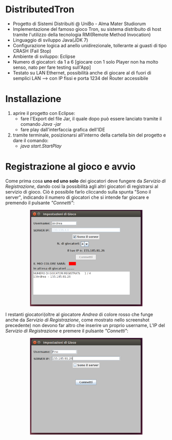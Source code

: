 # DistributedTron
<ul>
  <li>Progetto di Sistemi Distribuiti @ UniBo - Alma Mater Studiorum
  <li>Implementazione del famoso gioco Tron, su sistema distribuito di host tramite l'utilizzo della tecnologia RMI(Remote Method Invocation)
  <li>Linguaggio di sviluppo Java(JDK 7)
  <li>Configurazione logica ad anello unidirezionale, tollerante ai guasti di tipo CRASH (Fail Stop)
  <li>Ambiente di sviluppo: Eclipse
  <li>Numero di giocatori: da 1 a 6 [giocare con 1 solo Player non ha molto senso, nato per fare testing sull'App]
  <li>Testato su LAN Ethernet, possibilità anche di giocare al di fuori di semplici LAN --> con IP fissi e porta 1234 del Router accessibile
</ul>

# Installazione
<ol>
 <li>aprire il progetto con Eclipse:
    <ul>
      <li>fare l'Export del file Jar, il quale dopo può essere lanciato tramite il comando <i>Java -jar</i></li>
      <li>fare play dall'interfaccia grafica dell'IDE</li>
    </ul>
  </li>
  <li>tramite terminale, posizionarsi all'interno della cartella bin del progetto e dare il comando:
    <ul>
      <li><i>java start.StartPlay</i></li>
    </ul>
  </li>
</ol>

# Registrazione al gioco e avvio
Come prima cosa <b>uno ed uno solo</b> dei giocatori deve fungere da <i>Servizio di Registrazione</i>, dando così la possibilità agli altri giocatori di registrarsi al servizio di gioco. Ciò è possibile farlo cliccando sulla spunta "Sono il server", indicando il numero di giocatori che si intende far giocare e premendo il pulsante <i>"Connetti"</i>:
<p align="center">
  <img src="/img/Server.png" width="350"/>
</p>

I restanti giocatori(oltre al giocatore <i>Andrea</i> di colore rosso che funge anche da <i>Servizio di Registrazione</i>, come mostrato nello screenshot precedente) non devono far altro che inserire un proprio username, L'IP del <i>Servizio di Registrazione</i> e premere il pulsante <i>"Connetti"</i>:
<p align="center">
  <img src="/img/Slave.png" width="350"/>
</p>
